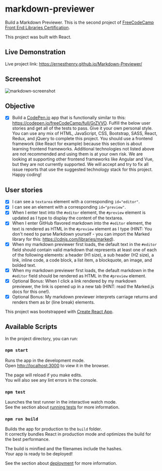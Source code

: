 # markdown-previewer

Build a Markdown Previewer. This is the second project of [FreeCodeCamp Front End Libraries Certification](https://learn.freecodecamp.org/front-end-libraries/front-end-libraries-projects/build-a-markdown-previewer/).

This project was built with React.

## Live Demonstration 

Live project link: <https://ernesthenry.github.io/Markdown-Previewer/> 

## Screenshot

![markdown-screenshot](https://user-images.githubusercontent.com/37429704/50350173-3b903900-0579-11e9-89fe-5082adf1b44c.png)

## Objective

- [x] Build a [CodePen.io](https://codepen.io) app that is functionally similar to this: <https://codepen.io/freeCodeCamp/full/GrZVVO>. Fulfill the below user stories and get all of the tests to pass. Give it your own personal style. You can use any mix of HTML, JavaScript, CSS, Bootstrap, SASS, React, Redux, and jQuery to complete this project. You should use a frontend framework (like React for example) because this section is about learning frontend frameworks. Additional technologies not listed above are not recommended and using them is at your own risk. We are looking at supporting other frontend frameworks like Angular and Vue, but they are not currently supported. We will accept and try to fix all issue reports that use the suggested technology stack for this project. Happy coding!

## User stories

- [x] I can see a `textarea` element with a corresponding `id="editor"`.
- [x] I can see an element with a corresponding `id="preview"`.
- [x] When I enter text into the `#editor` element, the `#preview` element is updated as I type to display the content of the textarea.
- [x] When I enter GitHub flavored markdown into the `#editor` element, the text is rendered as HTML in the `#preview` element as I type (HINT: You don't need to parse Markdown yourself - you can import the Marked library for this: <https://cdnjs.com/libraries/marked>).
- [x] When my markdown previewer first loads, the default text in the `#editor` field should contain valid markdown that represents at least one of each of the following elements: a header (H1 size), a sub header (H2 size), a link, inline code, a code block, a list item, a blockquote, an image, and bolded text.
- [x] When my markdown previewer first loads, the default markdown in the `#editor` field should be rendered as HTML in the `#preview` element.
- [x] Optional Bonus: When I click a link rendered by my markdown previewer, the link is opened up in a new tab (HINT: read the Marked.js docs for this one!).
- [x] Optional Bonus: My markdown previewer interprets carriage returns and renders them as br (line break) elements.

This project was bootstrapped with [Create React App](https://github.com/facebook/create-react-app).

## Available Scripts

In the project directory, you can run:

### `npm start`

Runs the app in the development mode.<br>
Open [http://localhost:3000](http://localhost:3000) to view it in the browser.

The page will reload if you make edits.<br>
You will also see any lint errors in the console.

### `npm test`

Launches the test runner in the interactive watch mode.<br>
See the section about [running tests](https://facebook.github.io/create-react-app/docs/running-tests) for more information.

### `npm run build`

Builds the app for production to the `build` folder.<br>
It correctly bundles React in production mode and optimizes the build for the best performance.

The build is minified and the filenames include the hashes.<br>
Your app is ready to be deployed!

See the section about [deployment](https://facebook.github.io/create-react-app/docs/deployment) for more information.

<!-- ### `npm run eject`

**Note: this is a one-way operation. Once you `eject`, you can’t go back!**

If you aren’t satisfied with the build tool and configuration choices, you can `eject` at any time. This command will remove the single build dependency from your project.

Instead, it will copy all the configuration files and the transitive dependencies (Webpack, Babel, ESLint, etc) right into your project so you have full control over them. All of the commands except `eject` will still work, but they will point to the copied scripts so you can tweak them. At this point you’re on your own.

You don’t have to ever use `eject`. The curated feature set is suitable for small and middle deployments, and you shouldn’t feel obligated to use this feature. However we understand that this tool wouldn’t be useful if you couldn’t customize it when you are ready for it.

## Learn More

You can learn more in the [Create React App documentation](https://facebook.github.io/create-react-app/docs/getting-started).

To learn React, check out the [React documentation](https://reactjs.org/). -->
